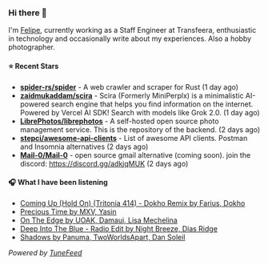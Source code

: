 ### Hi there 👋

I'm [Felipe](https://felipevm.com), currently working as a Staff Engineer at Transfeera, enthusiastic in technology and occasionally write about my experiences. Also a hobby photographer.

#### ⭐ Recent Stars
- **[spider-rs/spider](https://github.com/spider-rs/spider)** - A web crawler and scraper for Rust (1 day ago)
- **[zaidmukaddam/scira](https://github.com/zaidmukaddam/scira)** - Scira (Formerly MiniPerplx) is a minimalistic AI-powered search engine that helps you find information on the internet. Powered by Vercel AI SDK! Search with models like Grok 2.0. (1 day ago)
- **[LibrePhotos/librephotos](https://github.com/LibrePhotos/librephotos)** - A self-hosted open source photo management service. This is the repository of the backend. (2 days ago)
- **[stepci/awesome-api-clients](https://github.com/stepci/awesome-api-clients)** - List of awesome API clients. Postman and Insomnia alternatives (2 days ago)
- **[Mail-0/Mail-0](https://github.com/Mail-0/Mail-0)** - open source gmail alternative (coming soon). join the discord: https://discord.gg/adkjqMUK (2 days ago)

#### 🎧 What I have been listening
- [Coming Up (Hold On) (Tritonia 414) - Dokho Remix by Farius, Dokho](https://open.spotify.com/track/54MhDL8Q3zAvXXQLhbncU9)
- [Precious Time by MXV, Yasin](https://open.spotify.com/track/7tEtQEA5Jl7oMs3pacLNTc)
- [On The Edge by UOAK, Damaui, Lisa Mechelina](https://open.spotify.com/track/2S2Sd6cTqg1sCcrUtGWInb)
- [Deep Into The Blue - Radio Edit by Night Breeze, Dias Ridge](https://open.spotify.com/track/6ev5q8vaTxhCQWEDtaliK3)
- [Shadows by Panuma, TwoWorldsApart, Dan Soleil](https://open.spotify.com/track/73ts8OmqhuvzrwAP3qFGwC)

_Powered by [TuneFeed](https://tunefeed.app?ref=github.com)_
